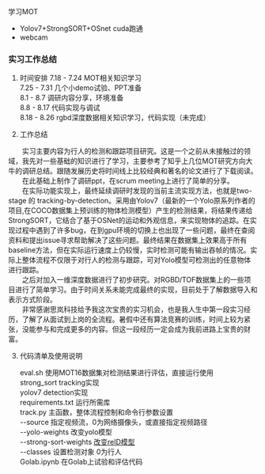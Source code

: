 学习MOT

- Yolov7+StrongSORT+OSnet cuda跑通
- webcam

### 实习工作总结
1. 时间安排
7.18 - 7.24 MOT相关知识学习  
7.25 - 7.31 几个小demo试验、PPT准备  
8.1  - 8.7  调研内容分享，环境准备  
8.8  - 8.17 代码实现与调试  
8.18 - 8.26 rgbd深度数据相关知识学习，代码实现（未完成）  

2. 工作总结

&emsp;&emsp;实习主要内容为行人的检测和跟踪项目研究。这是一个之前从未接触过的领域，我先对一些基础的知识进行了学习，主要参考了知乎上几位MOT研究方向大牛的调研总结。跟随发展历史将时间线上比较经典和著名的论文进行了下载阅读。  
&emsp;&emsp;在此基础上制作了调研ppt，在scrum meeting上进行了简单的分享。  
&emsp;&emsp;在实际功能实现上，最终延续调研时发现的当前主流实现方法，也就是two-stage 的 tracking-by-detection。采用由Yolov7（最新的一个Yolo原系列作者的项目,在COCO数据集上预训练的物体检测模型）产生的检测结果，将结果传递给StrongSORT，它结合了基于OSNet的运动和外观信息，来实现物体的追踪。在实现过程中遇到了许多bug，在到gpu环境的切换上也出现了一些问题，最终在查阅资料和提出issue寻求帮助解决了这些问题。最终结果在数据集上效果高于所有baseline方法，但在实际运行速度上仍较慢，实时检测可能有输出吞帧的情况。实际上整体流程不仅限于对行人的检测与跟踪，可对Yolo模型可检测出的任意物体进行跟踪。  
&emsp;&emsp;之后对加入一维深度数据进行了初步研究。对RGBD/TOF数据集上的一些项目进行了简单学习。由于时间关系未能完成最终的实现，目前处于了解数据导入和表示方式阶段。  
&emsp;&emsp;非常感谢思岚科技给予我这次宝贵的实习机会，也是我人生中第一段实习经历，了解了从面试到上岗的全流程。暑假中还有算法竞赛的训练，时间上较为紧张，没能参与和完成更多的内容。但这一段经历一定会成为我前进路上宝贵的财富。 
    
3. 代码清单及使用说明

    eval.sh 使用MOT16数据集对检测结果进行评估，直接运行使用  
    strong_sort tracking实现  
    yolov7 detection实现  
    requirements.txt 运行所需库  
    track.py 主函数，整体流程控制和命令行参数设置  
    --source 指定视频流，0为网络摄像头，或直接指定视频路径  
    --yolo-weights 改变yolo模型  
    --strong-sort-weights [改变reID模型](https://kaiyangzhou.github.io/deep-person-reid/MODEL_ZOO)  
    --classes 设置检测对象 0为行人  
    Golab.ipynb 在Golab上试验和评估代码  
